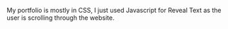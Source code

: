 My portfolio is mostly in CSS, I just used Javascript for Reveal Text as the user is scrolling through the website.
